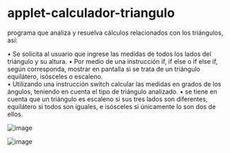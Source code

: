 # applet-calculador-triangulo
programa que analiza y resuelva cálculos relacionados con los triángulos, así: 

 

• Se solicita al usuario que ingrese las medidas de todos los lados del triángulo y su altura. 
• Por medio de una instrucción if, if else o if else if, según corresponda, mostrar en pantalla si se trata 
de un triángulo equilátero, isósceles o escaleno.  
• Utilizando una instrucción switch calcular las medidas en grados de los ángulos, teniendo en cuenta 
el tipo de triángulo analizado. 
• se tiene en cuenta que un triángulo es escaleno si sus tres lados son diferentes, equilátero si todos son 
iguales, e isósceles si únicamente lo son dos de ellos. 

![image](https://github.com/nelsonsegura/applet-calculador-triangulo/assets/113456501/ec8bd7cc-64eb-43a0-b628-68c64f16165a)



![image](https://github.com/nelsonsegura/applet-calculador-triangulo/assets/113456501/889d5fcb-aa37-401d-89c4-1b35b169c811)

